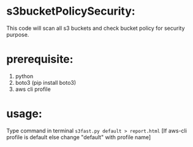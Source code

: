 # s3bucketPolicySecurity:
This code will scan all s3 buckets and check bucket policy for security purpose.

# prerequisite:
1. python
2. boto3 (pip install boto3)
3. aws cli profile

# usage: 
Type command in terminal
``` s3fast.py default > report.html ``` [If aws-cli profile is default else change "default" with profile name]
